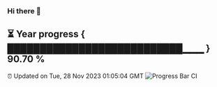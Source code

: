 ### Hi there 👋
⏳ Year progress { ███████████████████████████▁▁▁ } 90.70 %
---
⏰ Updated on Tue, 28 Nov 2023 01:05:04 GMT
![Progress Bar CI](https://github.com/liununu/liununu/workflows/Progress%20Bar%20CI/badge.svg)
